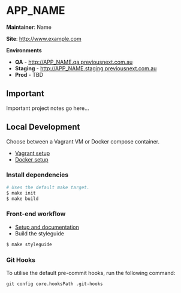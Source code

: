 APP_NAME
===========

**Maintainer**: Name

**Site**: http://www.example.com

**Environments**
* **QA** - http://APP_NAME.qa.previousnext.com.au
* **Staging** - http://APP_NAME.staging.previousnext.com.au
* **Prod** - TBD

## Important

Important project notes go here...

## Local Development

Choose between a Vagrant VM or Docker compose container.

- [Vagrant setup](docs/vm-vagrant.md)
- [Docker setup](docs/vm-docker.md)

### Install dependencies

```bash
# Uses the default make target.
$ make init
$ make build
```

### Front-end workflow

- [Setup and documentation](docs/front-end.md)
- Build the styleguide

```bash
$ make styleguide
```

### Git Hooks

To utilise the default pre-commit hooks, run the following command:

```
git config core.hooksPath .git-hooks
```
